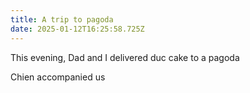 ```yaml
---
title: A trip to pagoda
date: 2025-01-12T16:25:58.725Z
---
```


This evening, Dad and I delivered duc cake to a pagoda

Chien accompanied us
